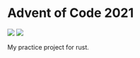 # Advent of Code 2021
![](https://img.shields.io/badge/stars%20⭐-44-yellow)
![](https://img.shields.io/badge/days%20completed-22-red)

My practice project for rust.
